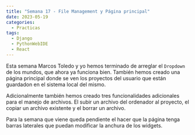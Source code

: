 ```yaml
---
title: "Semana 17 - File Management y Página principal"
date: 2023-05-19
categories:
  - Practicas
tags:
  - Django
  - PythonWebIDE
  - React
---
```


Esta semana Marcos Toledo y yo hemos terminado de arreglar el `Dropdown` de los mundos, que ahora ya funciona bien. También hemos creado una página principal donde se ven los proyectos del usuario que están guardadon en el sistema local del mismo.

Adicionalmente también hemos creado tres funcionalidades adicionales para el manejo de archivos. El subir un archivo del ordenador al proyecto, el copiar un archivo existente y el borrar un archivo.


Para la semana que viene queda pendiente el hacer que la página tenga barras laterales que puedan modificar la anchura de los widgets.